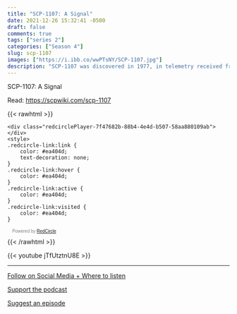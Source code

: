```yaml
---
title: "SCP-1107: A Signal"
date: 2021-12-26 15:32:41 -0500
draft: false
comments: true
tags: ["series 2"]
categories: ["Season 4"]
slug: scp-1107
images: ["https://i.ibb.co/wwPTsNY/SCP-1107.jpg"]
description: "SCP-1107 was discovered in 1977, in telemetry received from the Pioneer 10 long distance space probe."
---
```


SCP-1107: A Signal

Read: https://scpwiki.com/scp-1107

{{< rawhtml >}}
<script async defer onload="redcircleIframe();" src="https://api.podcache.net/embedded-player/sh/63705181-2bd5-4fc1-a869-6f5b27226efa/ep/7f47682b-88b4-4e4d-b507-58aa880109ab"></script>
    <div class="redcirclePlayer-7f47682b-88b4-4e4d-b507-58aa880109ab"></div>
    <style>
    .redcircle-link:link {
        color: #ea404d;
        text-decoration: none;
    }
    .redcircle-link:hover {
        color: #ea404d;
    }
    .redcircle-link:active {
        color: #ea404d;
    }
    .redcircle-link:visited {
        color: #ea404d;
    }
</style>
<p style="margin-top:3px;margin-left:11px;font-family: sans-serif;font-size: 10px; color: gray;">Powered by <a class="redcircle-link" href="https://redcircle.com?utm_source=rc_embedded_player&utm_medium=web&utm_campaign=embedded_v1">RedCircle</a></p>
{{< /rawhtml >}}

{{< youtube jTfUtztnU8E >}}

---

[Follow on Social Media + Where to listen](/links)

[Support the podcast](/support)

[Suggest an episode](/suggest)
